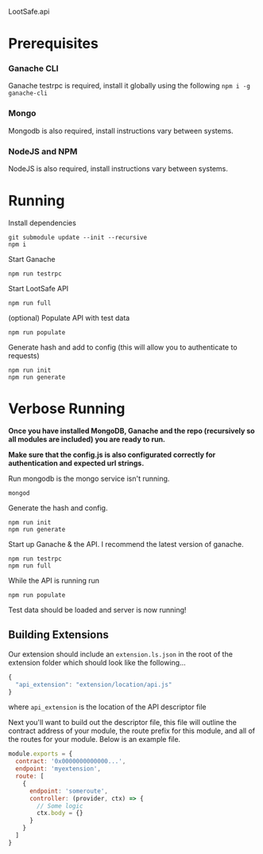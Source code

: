  LootSafe.api

# Prerequisites 

### Ganache CLI
Ganache testrpc is required, install it globally using the following
`npm i -g ganache-cli`

### Mongo
Mongodb is also required, install instructions vary between systems.

### NodeJS and NPM
NodeJS is also required, install instructions vary between systems.

# Running

Install dependencies 
```
git submodule update --init --recursive
npm i
```
Start Ganache
```
npm run testrpc
```
Start LootSafe API
```
npm run full
```

(optional)
Populate API with test data
```
npm run populate
```


Generate hash and add to config (this will allow you to authenticate to requests)
```
npm run init
npm run generate
```

# Verbose Running

**Once you have installed MongoDB, Ganache and the repo (recursively so all modules are included) you are ready to run.**

**Make sure that the config.js is also configurated correctly for authentication and expected url strings.**

Run mongodb is the mongo service isn't running.

```
mongod
```

Generate the hash and config.

```
npm run init
npm run generate
```

Start up Ganache & the API. I recommend the latest version of ganache.

```
npm run testrpc
npm run full
```

While the API is running run

```
npm run populate
```

Test data should be loaded and server is now running!

## Building Extensions
Our extension should include an `extension.ls.json` in the root of the extension folder which should look like the following...
```js
{
  "api_extension": "extension/location/api.js"
}
```
where `api_extension` is the location of the API descriptor file

Next you'll want to build out the descriptor file, this file will outline the contract address of your module, the route prefix for this module, and all of the routes for your module. Below is an example file.

```js
module.exports = {
  contract: '0x0000000000000...',
  endpoint: 'myextension',
  route: [
    {
      endpoint: 'someroute',
      controller: (provider, ctx) => {
        // Some logic
        ctx.body = {}
      }            
    }    
  ]
}
```
